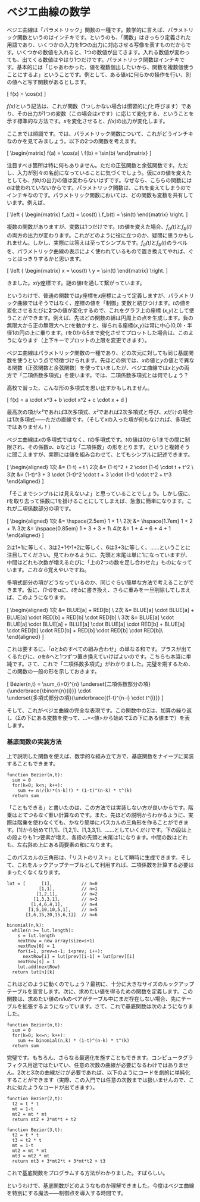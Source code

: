 # ベジエ曲線の数学

ベジエ曲線は「パラメトリック」関数の一種です。数学的に言えば、パラメトリック関数というのはインチキです。というのも、「関数」はきっちり定義された用語であり、いくつかの入力を<strong>1つ</strong>の出力に対応させる写像を表すものだからです。いくつかの数値を入れると、1つの数値が出てきます。入れる数値が変わっても、出てくる数値はやはり1つだけです。パラメトリック関数はインチキです。基本的には「じゃあわかった、値を複数個出したいから、関数を複数個使うことにするよ」ということです。例として、ある値<i>x</i>に何らかの操作を行い、別の値へと写す関数があるとします。

\[
  f(x) = \cos(x)
\]

<i>f(x)</i>という記法は、これが関数（1つしかない場合は慣習的に<i>f</i>と呼びます）であり、その出力が1つの変数（この場合は<i>x</i>です）に応じて変化する、ということを示す標準的な方法です。<i>x</i>を変化させると、<i>f(x)</i>の出力が変化します。

ここまでは順調です。では、パラメトリック関数について、これがどうインチキなのかを見てみましょう。以下の2つの関数を考えます。

\[
\begin{matrix}
  f(a) = \cos(a) \\
  f(b) = \sin(b)
\end{matrix}
\]

注目すべき箇所は特に何もありません。ただの正弦関数と余弦関数です。ただし、入力が別々の名前になっていることに気づくでしょう。仮に<i>a</i>の値を変えたとしても、<i>f(b)</i>の出力の値は変わらないはずです。なぜなら、こちらの関数には<i>a</i>は使われていないからです。パラメトリック関数は、これを変えてしまうのでインチキなのです。パラメトリック関数においては、どの関数も変数を共有しています。例えば、

\[
\left \{ \begin{matrix}
  f_a(t) = \cos(t) \\
  f_b(t) = \sin(t)
\end{matrix} \right.
\]

複数の関数がありますが、変数は1つだけです。<i>t</i>の値を変えた場合、<i>f<sub>a</sub>(t)</i>と<i>f<sub>b</sub>(t)</i>の両方の出力が変わります。これがどのように役に立つのか、疑問に思うかもしれません。しかし、実際には答えは至ってシンプルです。<i>f<sub>a</sub>(t)</i>と<i>f<sub>b</sub>(t)</i>のラベルを、パラメトリック曲線の表示によく使われているもので置き換えてやれば、ぐっとはっきりするかと思います。

\[
\left \{ \begin{matrix}
  x = \cos(t) \\
  y = \sin(t)
\end{matrix} \right.
\]

きました。<i>x</i>/<i>y</i>座標です。謎の値<i>t</i>を通して繫がっています。

というわけで、普通の関数では<i>y</i>座標を<i>x</i>座標によって定義しますが、パラメトリック曲線ではそうではなく、座標の値を「制御」変数と結びつけます。<i>t</i>の値を変化させるたびに<strong>2つ</strong>の値が変化するので、これをグラフ上の座標 (<i>x</i>,<i>y</i>)として使うことができます。例えば、先ほどの関数の組は円周上の点を生成します。負の無限大から正の無限大へと<i>t</i>を動かすと、得られる座標(<i>x</i>,<i>y</i>)は常に中心(0,0)・半径1の円の上に乗ります。<i>t</i>を0から5まで変化させてプロットした場合は、このようになります（上下キーでプロットの上限を変更できます）。

<Graphic preset="empty" title="（部分）円 x=sin(t), y=cos(t)" static={true} setup={this.setup} draw={this.draw} onKeyDown={this.props.onKeyDown}/>

ベジエ曲線はパラメトリック関数の一種であり、どの次元に対しても同じ基底関数を使うという点で特徴づけられます。先ほどの例では、<i>x</i>の値と<i>y</i>の値とで異なる関数（正弦関数と余弦関数）を使っていましたが、ベジエ曲線では<i>x</i>と<i>y</i>の両方で「二項係数多項式」を使います。では、二項係数多項式とは何でしょう？

高校で習った、こんな形の多項式を思い出すかもしれません。

\[
  f(x) = a \cdot x^3 + b \cdot x^2 + c \cdot x + d
\]

最高次の項が<i>x³</i>であれば3次多項式、<i>x²</i>であれば2次多項式と呼び、<i>x</i>だけの場合は1次多項式――ただの直線です。（そして<i>x</i>の入った項が何もなければ、多項式ではありません！）

ベジエ曲線は<i>x</i>の多項式ではなく、<i>t</i>の多項式です。<i>t</i>の値は0から1までの間に制限され、その係数<i>a</i>、<i>b</i>などは「二項係数」の形をとります。というと複雑そうに聞こえますが、実際には値を組み合わせて、とてもシンプルに記述できます。

\[
\begin{aligned}
  1次 &= (1-t) + t \\
  2次 &= (1-t)^2 + 2 \cdot (1-t) \cdot t + t^2 \\
  3次 &= (1-t)^3 + 3 \cdot (1-t)^2 \cdot t + 3 \cdot (1-t) \cdot t^2 + t^3
\end{aligned}
\]

「そこまでシンプルには見えないよ」と思っていることでしょう。しかし仮に、<i>t</i>を取り去って係数に1を掛けることにしてしまえば、急激に簡単になります。これが二項係数部分の項です。

\[
\begin{aligned}
  1次 &= \hspace{2.5em} 1 + 1 \\
  2次 &= \hspace{1.7em} 1 + 2 + 1\\
  3次 &= \hspace{0.85em} 1 + 3 + 3 + 1\\
  4次 &= 1 + 4 + 6 + 4 + 1
\end{aligned}
\]

2は1+1に等しく、3は2+1や1+2に等しく、6は3+3に等しく、……ということに注目してください。見てわかるように、先頭と末尾は単に1になっていますが、中間はどれも次数が増えるたびに「上の2つの数を足し合わせた」ものになっています。<i>これなら</i>覚えやいですね。

多項式部分の項がどうなっているのか、同じぐらい簡単な方法で考えることができます。仮に、<i>(1-t)</i>を<i>a</i>に、<i>t</i>を<i>b</i>に書き換え、さらに重みを一旦削除してしまえば、このようになります。

\[
\begin{aligned}
  1次 &= BLUE[a] + RED[b] \\
  2次 &= BLUE[a] \cdot BLUE[a] + BLUE[a] \cdot RED[b] + RED[b] \cdot RED[b] \\
  3次 &= BLUE[a] \cdot BLUE[a] \cdot BLUE[a] + BLUE[a] \cdot BLUE[a] \cdot RED[b] + BLUE[a] \cdot RED[b] \cdot RED[b] + RED[b] \cdot RED[b] \cdot RED[b]\\
\end{aligned}
\]

これは要するに、「<i>a</i>と<i>b</i>のすべての組み合わせ」の単なる和です。プラスが出てくるたびに、<i>a</i>を<i>b</i>へと1つずつ置き換えていけばよいのです。こちらも本当に単純です。さて、これで「二項係数多項式」がわかりました。完璧を期するため、この関数の一般の形を示しておきます。

\[
  Bézier(n,t) = \sum_{i=0}^{n}
                \underset{二項係数部分の項}{\underbrace{\binom{n}{i}}}
                \cdot\
                \underset{多項式部分の項}{\underbrace{(1-t)^{n-i} \cdot t^{i}}}
\]

そして、これがベジエ曲線の完全な表現です。この関数中のΣは、加算の繰り返し（Σの下にある変数を使って、...=<値>から始めてΣの下にある値まで）を表します。

<div className="howtocode">

### 基底関数の実装方法

上で説明した関数を使えば、数学的な組み立て方で、基底関数をナイーブに実装することもできます。

```
function Bezier(n,t):
  sum = 0
  for(k=0; k<n; k++):
    sum += n!/(k!*(n-k)!) * (1-t)^(n-k) * t^(k)
  return sum
```

「こともできる」と書いたのは、この方法では実装しない方が良いからです。階乗は*とてつもなく*重い計算なのです。また、先ほどの説明からわかるように、実際は階乗を使わなくても、かなり簡単にパスカルの三角形を作ることができます。[1]から始めて[1,1]、[1,2,1]、[1,3,3,1]、……としていくだけです。下の段は上の段よりも1つ要素が増え、各段の先頭と末尾は1になります。中間の数はどれも、左右斜め上にある両要素の和になります。

このパスカルの三角形は、「リストのリスト」として瞬時に生成できます。そして、これをルックアップテーブルとして利用すれば、二項係数を計算する必要はまったくなくなります。

```
lut = [      [1],           // n=0
            [1,1],          // n=1
           [1,2,1],         // n=2
          [1,3,3,1],        // n=3
         [1,4,6,4,1],       // n=4
        [1,5,10,10,5,1],    // n=5
       [1,6,15,20,15,6,1]]  // n=6

binomial(n,k):
  while(n >= lut.length):
    s = lut.length
    nextRow = new array(size=s+1)
    nextRow[0] = 1
    for(i=1, prev=s-1; i<prev; i++):
      nextRow[i] = lut[prev][i-1] + lut[prev][i]
    nextRow[s] = 1
    lut.add(nextRow)
  return lut[n][k]
```

これはどのように動くのでしょう？最初に、十分に大きなサイズのルックアップテーブルを宣言します。次に、求めたい値を得るための関数を定義します。この関数は、求めたい値のn/kのペアがテーブル中にまだ存在しない場合、先にテーブルを拡張するようになっています。さて、これで基底関数は次のようになりました。

```
function Bezier(n,t):
  sum = 0
  for(k=0; k<=n; k++):
    sum += binomial(n,k) * (1-t)^(n-k) * t^(k)
  return sum
```

完璧です。もちろん、さらなる最適化を施すこともできます。コンピュータグラフィクス用途ではたいてい、任意の次数の曲線が必要になるわけではありません。2次と3次の曲線だけが必要であれば、以下のようにコードを劇的に単純化することができます（実際、この入門では任意の次数までは扱いませんので、これに似たようなコードが出てきます）。

```
function Bezier(2,t):
  t2 = t * t
  mt = 1-t
  mt2 = mt * mt
  return mt2 + 2*mt*t + t2

function Bezier(3,t):
  t2 = t * t
  t3 = t2 * t
  mt = 1-t
  mt2 = mt * mt
  mt3 = mt2 * mt
  return mt3 + 3*mt2*t + 3*mt*t2 + t3
```

これで基底関数をプログラムする方法がわかりました。すばらしい。

</div>

というわけで、基底関数がどのようなものか理解できました。今度はベジエ曲線を特別にする魔法――制御点を導入する時間です。
